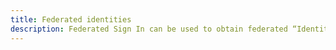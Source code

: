```yaml
---
title: Federated identities
description: Federated Sign In can be used to obtain federated “Identity ID” using external providers. Learn how to setup external sign-in providers like SAML provider, Facebook, Google, Sign in with Apple. 
---
```


<inline-fragment platform="ios" src="~/sdk/auth/fragments/ios/federated-identities.md"></inline-fragment>
<inline-fragment platform="android" src="~/sdk/auth/fragments/android/federated-identities.md"></inline-fragment>